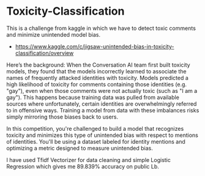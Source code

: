 # Toxicity-Classification

This is a challenge from kaggle in which we have to detect toxic comments and minimize unintended model bias.
*  https://www.kaggle.com/c/jigsaw-unintended-bias-in-toxicity-classification/overview

Here’s the background: When the Conversation AI team first built toxicity models, they found that the models incorrectly learned to associate the names of frequently attacked identities with toxicity. Models predicted a high likelihood of toxicity for comments containing those identities (e.g. "gay"), even when those comments were not actually toxic (such as "I am a gay"). This happens because training data was pulled from available sources where unfortunately, certain identities are overwhelmingly referred to in offensive ways. Training a model from data with these imbalances risks simply mirroring those biases back to users.

In this competition, you're challenged to build a model that recognizes toxicity and minimizes this type of unintended bias with respect to mentions of identities. You'll be using a dataset labeled for identity mentions and optimizing a metric designed to measure unintended bias. 

I have used Tfidf Vectorizer for data cleaning and simple Logistic Regression which gives me 89.839% accuracy on public Lb.
